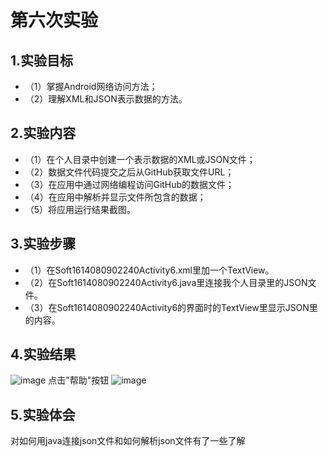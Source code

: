 # 第六次实验
## 1.实验目标
* （1）掌握Android网络访问方法；
* （2）理解XML和JSON表示数据的方法。
## 2.实验内容
* （1）在个人目录中创建一个表示数据的XML或JSON文件；
* （2）数据文件代码提交之后从GitHub获取文件URL；
* （3）在应用中通过网络编程访问GitHub的数据文件；
* （4）在应用中解析并显示文件所包含的数据；
* （5）将应用运行结果截图。
## 3.实验步骤
* （1）在Soft1614080902240Activity6.xml里加一个TextView。
* （2）在Soft1614080902240Activity6.java里连接我个人目录里的JSON文件。
* （3）在Soft1614080902240Activity6的界面时的TextView里显示JSON里的内容。
## 4.实验结果
![image](https://github.com/ycl0916/android-labs-2018/blob/master/soft1614080902240/p6.png)
点击"帮助"按钮
![image](https://github.com/ycl0916/android-labs-2018/blob/master/soft1614080902240/p7.png)
## 5.实验体会
对如何用java连接json文件和如何解析json文件有了一些了解
